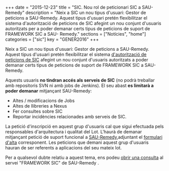 +++
date        = "2015-12-23"
title       = "SIC. Nou rol de peticionari SIC a SAU-Remedy"
description = "Neix a SIC un nou tipus d'usuari: Gestor de peticions a SAU-Remedy. Aquest tipus d'usuari pretén flexibilitzar el sistema d'autorització de peticions de SIC afegint un nou conjunt d'usuaris autoritzats per a poder demanar certs tipus de peticions de suport de FRAMEWORK SIC a SAU- Remedy."
sections    = ["Notícies", "home"]
categories  = ["sic"]
key         = "GENER2016"
+++

Neix a SIC un nou tipus d'usuari: Gestor de peticions a SAU-Remedy. Aquest tipus d'usuari pretén flexibilitzar el sistema [d'autorització de peticions de SIC](http://canigo.ctti.gencat.cat/noticies/2015-12-18-SIC-Sistema-autoritzacions-peticions/) afegint un nou conjunt d'usuaris autoritzats a poder demanar certs tipus de peticions de suport de FRAMEWORK SIC a SAU- Remedy.

Aquests usuaris **no tindran accés als serveis de SIC** (no podrà treballar amb repositoris SVN ni amb jobs de Jenkins). El seu abast **es limitarà a poder demanar**  mitjançant SAU-Remedy:

* Altes / modificacions de Jobs
* Altes de llibreries a Nexus
* Fer consultes sobre SIC
* Reportar incidències relacionades amb serveis de SIC.

La petició d'inscripció en aquest grup d'usuaris cal que sigui efectuada pels responsables d'arquitectura i qualitat del Lot. L'haurà de demanar mitjançant petició de suport funcional a [SAU-Remedy](http://canigo.ctti.gencat.cat/sic/peticions/),adjuntant el [formulari d'alta](http://canigo.ctti.gencat.cat/sic-documentacio/formularis/) corresponent.
Les peticions que demani aquest grup d'usuaris hauran de ser referents a aplicacions del seu mateix lot.

Per a qualsevol dubte relatiu a aquest tema, ens podeu [obrir una consulta](http://canigo.ctti.gencat.cat/sic/peticions/) al servei "FRAMEWORK SIC" de SAU-Remedy .